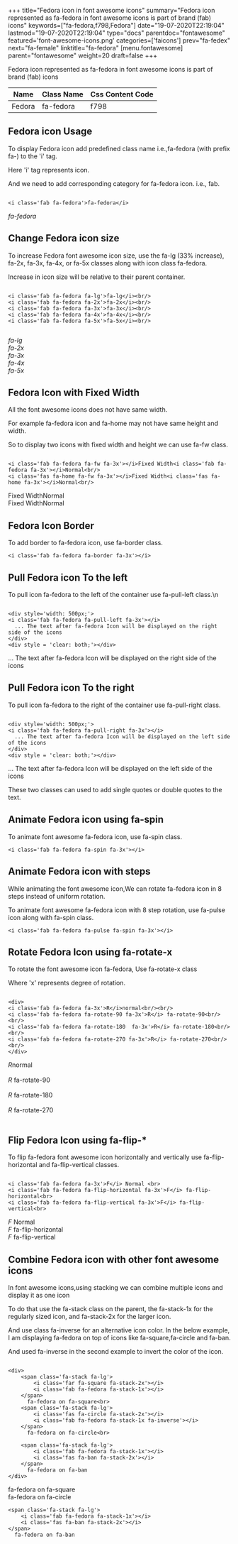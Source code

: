 +++
title="Fedora icon in font awesome icons"
summary="Fedora icon represented as fa-fedora in font awesome icons is part of brand (fab) icons"
keywords=["fa-fedora,f798,Fedora"]
date="19-07-2020T22:19:04"
lastmod="19-07-2020T22:19:04"
type="docs"
parentdoc="fontawesome"
featured='font-awesome-icons.png'
categories=['faicons']
prev="fa-fedex"
next="fa-female"
linktitle="fa-fedora"
[menu.fontawesome]
parent="fontawesome"
weight=20
draft=false
+++


Fedora icon represented as fa-fedora in font awesome icons is part of brand (fab) icons

<div class='table-responsive'><table class='table'><thead><tr><th>Name</th><th>Class Name</th><th>Css Content Code</th></tr></thead><tbody><tr><td>Fedora</td><td>fa-fedora</td><td>f798</td></tr></tbody></table></div>



## Fedora icon Usage

To display Fedora icon add predefined class name i.e.,fa-fedora (with prefix fa-) to the 'i' tag.

Here 'i' tag represents icon.

And we need to add corresponding category for fa-fedora icon. i.e., fab.


```

<i class='fab fa-fedora'>fa-fedora</i>
```

<i class='fab fa-fedora'>fa-fedora</i>




## Change Fedora icon size
To increase Fedora font awesome icon size, use the fa-lg (33% increase), fa-2x, fa-3x, fa-4x, or fa-5x classes along with icon class fa-fedora.

Increase in icon size will be relative to their parent container. 

```

<i class='fab fa-fedora fa-lg'>fa-lg</i><br/>
<i class='fab fa-fedora fa-2x'>fa-2x</i><br/>
<i class='fab fa-fedora fa-3x'>fa-3x</i><br/>
<i class='fab fa-fedora fa-4x'>fa-4x</i><br/>
<i class='fab fa-fedora fa-5x'>fa-5x</i><br/>
            
```

<i class='fab fa-fedora fa-lg'>fa-lg</i><br/>
<i class='fab fa-fedora fa-2x'>fa-2x</i><br/>
<i class='fab fa-fedora fa-3x'>fa-3x</i><br/>
<i class='fab fa-fedora fa-4x'>fa-4x</i><br/>
<i class='fab fa-fedora fa-5x'>fa-5x</i><br/>
            



## Fedora Icon with Fixed Width 

All the font awesome icons does not have same width.

For example fa-fedora icon and fa-home may not have same height and width.

So to display two icons with fixed width and height we can use fa-fw class.


```

<i class='fab fa-fedora fa-fw fa-3x'></i>Fixed Width<i class='fab fa-fedora fa-3x'></i>Normal<br/>
<i class='fas fa-home fa-fw fa-3x'></i>Fixed Width<i class='fas fa-home fa-3x'></i>Normal<br/>
```

<i class='fab fa-fedora fa-fw fa-3x'></i>Fixed Width<i class='fab fa-fedora fa-3x'></i>Normal<br/>
<i class='fas fa-home fa-fw fa-3x'></i>Fixed Width<i class='fas fa-home fa-3x'></i>Normal<br/>



## Fedora Icon Border 

To add border to fa-fedora icon, use fa-border class.


```
<i class='fab fa-fedora fa-border fa-3x'></i>

```
<i class='fab fa-fedora fa-border fa-3x'></i>





## Pull Fedora icon To the left

To pull icon fa-fedora to the left of the container use fa-pull-left class.\n

```

<div style='width: 500px;'>
<i class='fab fa-fedora fa-pull-left fa-3x'></i>
  ... The text after fa-fedora Icon will be displayed on the right side of the icons
</div>
<div style = 'clear: both;'></div>
```

<div style='width: 500px;'>
<i class='fab fa-fedora fa-pull-left fa-3x'></i>
  ... The text after fa-fedora Icon will be displayed on the right side of the icons
</div>
<div style = 'clear: both;'></div>




## Pull Fedora icon To the right
To pull icon fa-fedora to the right of the container use fa-pull-right class.

```

<div style='width: 500px;'>
<i class='fab fa-fedora fa-pull-right fa-3x'></i>
  ... The text after fa-fedora Icon will be displayed on the left side of the icons
</div>
<div style = 'clear: both;'></div>
```

<div style='width: 500px;'>
<i class='fab fa-fedora fa-pull-right fa-3x'></i>
  ... The text after fa-fedora Icon will be displayed on the left side of the icons
</div>
<div style = 'clear: both;'></div>

These two classes can used to add single quotes or double quotes to the text.


## Animate Fedora icon using fa-spin
To animate font awesome fa-fedora icon, use fa-spin class.

```
<i class='fab fa-fedora fa-spin fa-3x'></i>
```
<i class='fab fa-fedora fa-spin fa-3x'></i>




## Animate Fedora icon with steps
While animating the font awesome icon,We can rotate fa-fedora icon in 8 steps instead of uniform rotation.

To animate font awesome fa-fedora icon with 8 step rotation, use fa-pulse icon along with fa-spin class.


```
<i class='fab fa-fedora fa-pulse fa-spin fa-3x'></i>

```
<i class='fab fa-fedora fa-pulse fa-spin fa-3x'></i>





## Rotate Fedora Icon using fa-rotate-x
To rotate the font awesome icon fa-fedora, Use fa-rotate-x class

Where 'x' represents degree of rotation.


```

<div>
<i class='fab fa-fedora fa-3x'>R</i>normal<br/><br/>
<i class='fab fa-fedora fa-rotate-90 fa-3x'>R</i> fa-rotate-90<br/><br/> 
<i class='fab fa-fedora fa-rotate-180  fa-3x'>R</i> fa-rotate-180<br/><br/> 
<i class='fab fa-fedora fa-rotate-270 fa-3x'>R</i> fa-rotate-270<br/><br/>
</div>
```

<div>
<i class='fab fa-fedora fa-3x'>R</i>normal<br/><br/>
<i class='fab fa-fedora fa-rotate-90 fa-3x'>R</i> fa-rotate-90<br/><br/> 
<i class='fab fa-fedora fa-rotate-180  fa-3x'>R</i> fa-rotate-180<br/><br/> 
<i class='fab fa-fedora fa-rotate-270 fa-3x'>R</i> fa-rotate-270<br/><br/>
</div>




## Flip Fedora Icon using fa-flip-*
To flip fa-fedora font awesome icon horizontally and vertically use fa-flip-horizontal and fa-flip-vertical classes. 

```

<i class='fab fa-fedora fa-3x'>F</i> Normal <br>
<i class='fab fa-fedora fa-flip-horizontal fa-3x'>F</i> fa-flip-horizontal<br>
<i class='fab fa-fedora fa-flip-vertical fa-3x'>F</i> fa-flip-vertical<br>
```

<i class='fab fa-fedora fa-3x'>F</i> Normal <br>
<i class='fab fa-fedora fa-flip-horizontal fa-3x'>F</i> fa-flip-horizontal<br>
<i class='fab fa-fedora fa-flip-vertical fa-3x'>F</i> fa-flip-vertical<br>




## Combine Fedora icon with other font awesome icons
In font awesome icons,using stacking we can combine multiple icons and display it as one icon 

To do that use the fa-stack class on the parent, the fa-stack-1x for the regularly sized icon, and fa-stack-2x for the larger icon.

And use class fa-inverse for an alternative icon color. 
In the below example, I am displaying fa-fedora on top of icons like fa-square,fa-circle and fa-ban.

And used fa-inverse in the second example to invert the color of the icon.

```

<div>
    <span class='fa-stack fa-lg'>
        <i class='far fa-square fa-stack-2x'></i>
        <i class='fab fa-fedora fa-stack-1x'></i>
    </span>
      fa-fedora on fa-square<br>
    <span class='fa-stack fa-lg'>
        <i class='fas fa-circle fa-stack-2x'></i>
        <i class='fab fa-fedora fa-stack-1x fa-inverse'></i>
    </span>
      fa-fedora on fa-circle<br>

    <span class='fa-stack fa-lg'>
        <i class='fab fa-fedora fa-stack-1x'></i>
        <i class='fas fa-ban fa-stack-2x'></i>
    </span>
      fa-fedora on fa-ban
</div>
```

<div>
    <span class='fa-stack fa-lg'>
        <i class='far fa-square fa-stack-2x'></i>
        <i class='fab fa-fedora fa-stack-1x'></i>
    </span>
      fa-fedora on fa-square<br>
    <span class='fa-stack fa-lg'>
        <i class='fas fa-circle fa-stack-2x'></i>
        <i class='fab fa-fedora fa-stack-1x fa-inverse'></i>
    </span>
      fa-fedora on fa-circle<br>

    <span class='fa-stack fa-lg'>
        <i class='fab fa-fedora fa-stack-1x'></i>
        <i class='fas fa-ban fa-stack-2x'></i>
    </span>
      fa-fedora on fa-ban
</div>






